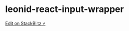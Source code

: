 # leonid-react-input-wrapper

[Edit on StackBlitz ⚡️](https://stackblitz.com/edit/leonid-react-input-wrapper)